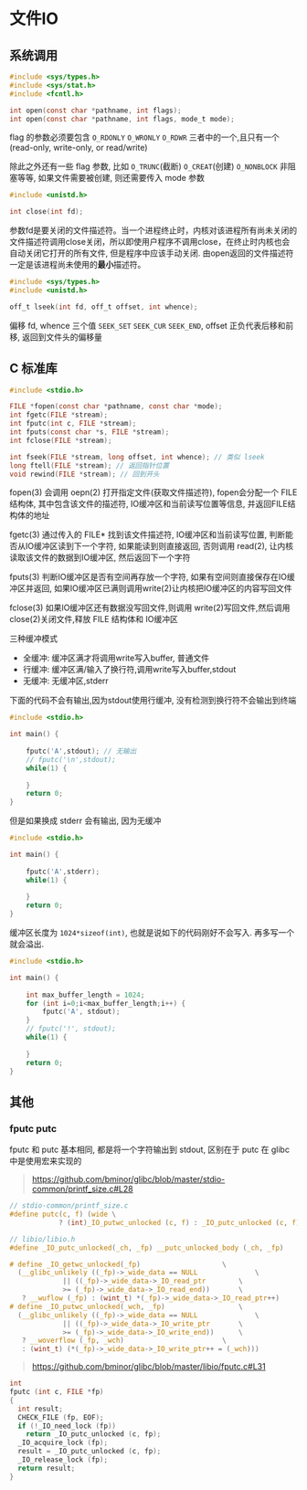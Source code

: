 
# 文件IO

## 系统调用

```c
#include <sys/types.h>
#include <sys/stat.h>
#include <fcntl.h>

int open(const char *pathname, int flags);
int open(const char *pathname, int flags, mode_t mode);
```

flag 的参数必须要包含 `O_RDONLY` `O_WRONLY` `O_RDWR` 三者中的一个,且只有一个(read-only, write-only, or read/write)

除此之外还有一些 flag 参数, 比如 `O_TRUNC`(截断) `O_CREAT`(创建) `O_NONBLOCK` 非阻塞等等, 如果文件需要被创建, 则还需要传入 mode 参数

```c
#include <unistd.h>

int close(int fd);
```

参数fd是要关闭的文件描述符。当一个进程终止时，内核对该进程所有尚未关闭的文件描述符调用close关闭，所以即使用户程序不调用close，在终止时内核也会自动关闭它打开的所有文件, 但是程序中应该手动关闭. 由open返回的文件描述符一定是该进程尚未使用的**最小**描述符。

```c
#include <sys/types.h>
#include <unistd.h>

off_t lseek(int fd, off_t offset, int whence);
```

偏移 fd, whence 三个值  `SEEK_SET` `SEEK_CUR` `SEEK_END`, offset 正负代表后移和前移, 返回到文件头的偏移量

## C 标准库

```c
#include <stdio.h>

FILE *fopen(const char *pathname, const char *mode);
int fgetc(FILE *stream);
int fputc(int c, FILE *stream);
int fputs(const char *s, FILE *stream);
int fclose(FILE *stream);

int fseek(FILE *stream, long offset, int whence); // 类似 lseek
long ftell(FILE *stream); // 返回指针位置
void rewind(FILE *stream); // 回到开头
```

fopen(3) 会调用 oepn(2) 打开指定文件(获取文件描述符), fopen会分配一个 FILE 结构体, 其中包含该文件的描述符, IO缓冲区和当前读写位置等信息, 并返回FILE结构体的地址

fgetc(3) 通过传入的 FILE* 找到该文件描述符, IO缓冲区和当前读写位置, 判断能否从IO缓冲区读到下一个字符, 如果能读到则直接返回, 否则调用 read(2), 让内核读取该文件的数据到IO缓冲区, 然后返回下一个字符

fputs(3) 判断IO缓冲区是否有空间再存放一个字符, 如果有空间则直接保存在IO缓冲区并返回, 如果IO缓冲区已满则调用write(2)让内核把IO缓冲区的内容写回文件

fclose(3) 如果IO缓冲区还有数据没写回文件,则调用 write(2)写回文件,然后调用close(2)关闭文件,释放 FILE 结构体和 IO缓冲区

三种缓冲模式

- 全缓冲: 缓冲区满才将调用write写入buffer, 普通文件
- 行缓冲: 缓冲区满/输入了换行符,调用write写入buffer,stdout
- 无缓冲: 无缓冲区,stderr

下面的代码不会有输出,因为stdout使用行缓冲, 没有检测到换行符不会输出到终端

```c
#include <stdio.h>

int main() {
    
    fputc('A',stdout); // 无输出
    // fputc('\n',stdout);
    while(1) {
        
    }
    return 0;
}
```

但是如果换成 stderr 会有输出, 因为无缓冲

```c
#include <stdio.h>

int main() {
    
    fputc('A',stderr);
    while(1) {
        
    }
    return 0;
}
```

缓冲区长度为 `1024*sizeof(int)`, 也就是说如下的代码刚好不会写入. 再多写一个就会溢出.

```c
#include <stdio.h>

int main() {
    
    int max_buffer_length = 1024;
    for (int i=0;i<max_buffer_length;i++) {
        fputc('A', stdout);
    }
    // fputc('!', stdout);
    while(1) {
        
    }
    return 0;
}
```


## 其他



### fputc putc

fputc 和 putc 基本相同, 都是将一个字符输出到 stdout, 区别在于 putc 在 glibc 中是使用宏来实现的

> https://github.com/bminor/glibc/blob/master/stdio-common/printf_size.c#L28

```c
// stdio-common/printf_size.c
#define putc(c, f) (wide \
		    ? (int)_IO_putwc_unlocked (c, f) : _IO_putc_unlocked (c, f))

// libio/libio.h
#define _IO_putc_unlocked(_ch, _fp) __putc_unlocked_body (_ch, _fp)

# define _IO_getwc_unlocked(_fp)					\
  (__glibc_unlikely ((_fp)->_wide_data == NULL				\
		     || ((_fp)->_wide_data->_IO_read_ptr		\
			 >= (_fp)->_wide_data->_IO_read_end))		\
   ? __wuflow (_fp) : (wint_t) *(_fp)->_wide_data->_IO_read_ptr++)
# define _IO_putwc_unlocked(_wch, _fp)					\
  (__glibc_unlikely ((_fp)->_wide_data == NULL				\
		     || ((_fp)->_wide_data->_IO_write_ptr		\
			 >= (_fp)->_wide_data->_IO_write_end))		\
   ? __woverflow (_fp, _wch)						\
   : (wint_t) (*(_fp)->_wide_data->_IO_write_ptr++ = (_wch)))
```

> https://github.com/bminor/glibc/blob/master/libio/fputc.c#L31

```c
int
fputc (int c, FILE *fp)
{
  int result;
  CHECK_FILE (fp, EOF);
  if (!_IO_need_lock (fp))
    return _IO_putc_unlocked (c, fp);
  _IO_acquire_lock (fp);
  result = _IO_putc_unlocked (c, fp);
  _IO_release_lock (fp);
  return result;
}
```